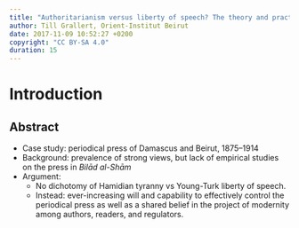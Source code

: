 ```yaml
---
title: "Authoritarianism versus liberty of speech? The theory and practices of press censorship in *Bilād al-Shām* (1875--1914)"
author: Till Grallert, Orient-Institut Beirut
date: 2017-11-09 10:52:27 +0200
copyright: "CC BY-SA 4.0"
duration: 15
---
```


# Introduction
## Abstract

- Case study: periodical press of Damascus and Beirut, 1875–1914
- Background: prevalence of strong views, but lack of empirical studies on the press in *Bilād al-Shām*
- Argument: 
    + No dichotomy of Hamidian tyranny vs Young-Turk liberty of speech.
    + Instead: ever-increasing will and capability to effectively control the periodical press as well as a shared belief in the project of modernity among authors, readers, and regulators.